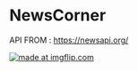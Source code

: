 # NewsCorner

API FROM : https://newsapi.org/



<a href="https://imgflip.com/gif/2ajgjk"><img src="https://i.imgflip.com/2ajgjk.gif" title="made at imgflip.com"/></a>
